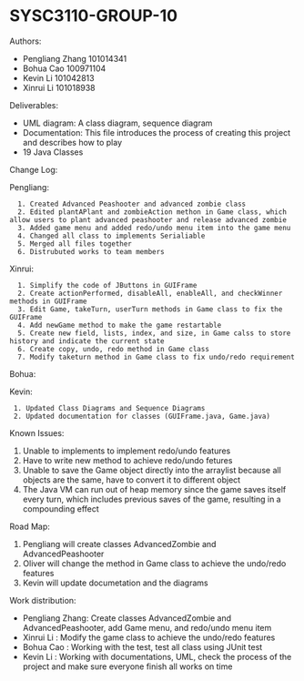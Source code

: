 # SYSC3110-GROUP-10
Authors:
  * Pengliang Zhang 101014341
  * Bohua Cao 100971104
  * Kevin Li 101042813
  * Xinrui Li 101018938
  
  
Deliverables:
  * UML diagram: A class diagram, sequence diagram 
  * Documentation: This file introduces the process of creating this project and describes how to play
  * 19 Java Classes

Change Log:

  Pengliang:
  
      1. Created Advanced Peashooter and advanced zombie class
      2. Edited plantAPlant and zombieAction methon in Game class, which allow users to plant advanced peashooter and release advanced zombie
      3. Added game menu and added redo/undo menu item into the game menu
      4. Changed all class to implements Serialiable
      5. Merged all files together
      6. Distrubuted works to team members

  Xinrui:
  
      1. Simplify the code of JButtons in GUIFrame
      2. Create actionPerformed, disableAll, enableAll, and checkWinner methods in GUIFrame
      3. Edit Game, takeTurn, userTurn methods in Game class to fix the GUIFrame
      4. Add newGame method to make the game restartable
      5. Create new field, lists, index, and size, in Game calss to store history and indicate the current state
      6. Create copy, undo, redo method in Game class
      7. Modify taketurn method in Game class to fix undo/redo requirement
      
  Bohua:

  Kevin:
  
     1. Updated Class Diagrams and Sequence Diagrams
     2. Updated documentation for classes (GUIFrame.java, Game.java)

Known Issues:

  1. Unable to implements to implement redo/undo features
  2. Have to write new method to achieve redo/undo fetures
  3. Unable to save the Game object directly into the arraylist because all objects are the same, have to convert it to different object
  4. The Java VM can run out of heap memory since the game saves itself every turn, which includes previous saves of the game, resulting in a compounding effect


Road Map:

  1. Pengliang will create classes AdvancedZombie and AdvancedPeashooter
  2. Oliver will change the method in Game class to achieve the undo/redo features
  3. Kevin will update documetation and the diagrams


Work distribution: 

  * Pengliang Zhang: Create classes AdvancedZombie and AdvancedPeashooter, add Game menu, and redo/undo menu item
  * Xinrui Li      : Modify the game class to achieve the undo/redo features
  * Bohua Cao      : Working with the test, test all class using JUnit test
  * Kevin Li       : Working with documentations, UML, check the process of the project and make sure everyone finish all works on time
                   
 
